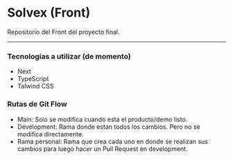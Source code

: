 # Solvex (Front)
Repositorio del Front del proyecto final.

---

### Tecnologias a utilizar (de momento)
- Next
- TypeScript
- Talwind CSS

### Rutas de Git Flow
- Main: Solo se modifica cuando esta el producto/demo listo.
- Development: Rama donde estan todos los cambios. Pero no se modifica directamente.
- Rama personal: Rama que crea cada uno en donde se realizan sus cambios para luego hacer un Pull Request en development.
